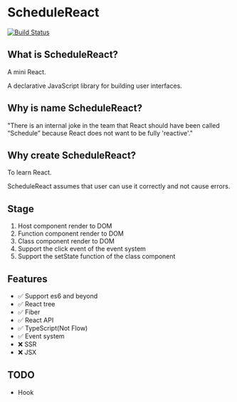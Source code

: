 # ScheduleReact

<a href="https://github.com/taichiyi/Schedule/actions"><img src="https://img.shields.io/github/workflow/status/taichiyi/Schedule/CI.svg" alt="Build Status"></a>

## What is ScheduleReact?

A mini React.

A declarative JavaScript library for building user interfaces.

## Why is name ScheduleReact?

"There is an internal joke in the team that React should have been called “Schedule” because React does not want to be fully 'reactive'."

## Why create ScheduleReact?

To learn React.

ScheduleReact assumes that user can use it correctly and not cause errors.

## Stage

1. Host component render to DOM
2. Function component render to DOM
3. Class component render to DOM
4. Support the click event of the event system
5. Support the setState function of the class component

## Features

- ✅ Support es6 and beyond
- ✅ React tree
- ✅ Fiber
- ✅ React API
- ✅ TypeScript(Not Flow)
- ✅ Event system
- ❌ SSR
- ❌ JSX

## TODO

- Hook
